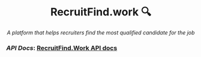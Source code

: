 <div align="center">
  
# RecruitFind.work :mag:
_A platform that helps recruiters find the most qualified candidate for the job_
</div>


### _API Docs_: [RecruitFind.Work API docs](https://docs.google.com/document/d/1ObhanbpXVBZ6P7708OyikSHHFzrOgX8eAl5tnUyoe7E/edit?usp=sharing)
